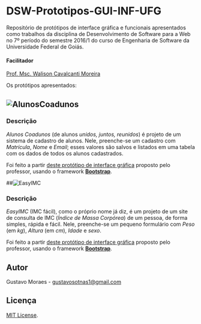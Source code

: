 DSW-Prototipos-GUI-INF-UFG
==========================

Repositório de protótipos de interface gráfica e funcionais apresentados como trabalhos da disciplina de Desenvolvimento de Software para a Web no 7º período do semestre 2016/1 do curso de Engenharia de Software da Universidade Federal de Goiás.

#### Facilitador

[Prof. Msc. Walison Cavalcanti Moreira](mailto:walison@inf.ufg.br)

Os protótipos apresentados:

## ![AlunosCoadunos](https://cdn.rawgit.com/gustavosotnas/DSW-Prototipo-GUI-INF-UFG/gh-pages/assets/icon/alunos-coadunos_logo.svg)

### Descrição
*Alunos Coadunos* (de alunos *unidos, juntos, reunidos*) é projeto de um sistema de cadastro de alunos. Nele, preenche-se um cadastro com *Matrícula*, *Nome* e *Email*; esses valores são salvos e listados em uma tabela com os dados de todos os alunos cadastrados.

Foi feito a partir [deste protótipo de interface gráfica](assets/proto/cadastro-de-aluno.pdf) proposto pelo professor, usando o framework [**Bootstrap**](http://getbootstrap.com).

##![EasyIMC](https://cdn.rawgit.com/gustavosotnas/DSW-Prototipo-GUI-INF-UFG/gh-pages/assets/icon/easyimc_logo.svg)

### Descrição

*EasyIMC* (IMC fácil), como o próprio nome já diz, é um projeto de um site de consulta de IMC (*Índice de Massa Corpórea*) de um pessoa, de forma simples, rápida e fácil. Nele, preenche-se um pequeno formulário com *Peso* (em *kg*), *Altura* (em *cm*), *Idade* e *sexo*.

Foi feito a partir [deste protótipo de interface gráfica](assets/proto/imc.pdf) proposto pelo professor, usando o framework [**Bootstrap**](http://getbootstrap.com).

Autor
-----
Gustavo Moraes - [gustavosotnas1@gmail.com](mailto:gustavosotnas1@gmail.com)

Licença
-------
[MIT License](LICENSE).
